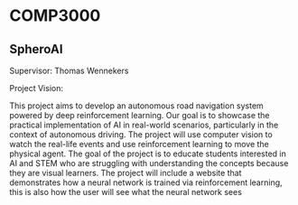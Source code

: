 # COMP3000
## SpheroAI
Supervisor: Thomas Wennekers 

Project Vision: 

This project aims to develop an autonomous road navigation system powered by deep reinforcement learning. Our goal is to showcase the practical implementation of AI in real-world scenarios, particularly in the context of autonomous driving. The project will use computer vision to watch the real-life events and use reinforcement learning to move the physical agent. The goal of the project is to educate students interested in AI and STEM who are struggling with understanding the concepts because they are visual learners. The project will include a website that demonstrates how a neural network is trained via reinforcement learning, this is also how the user will see what the neural network sees
